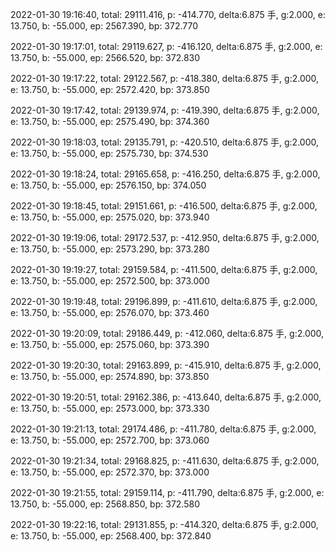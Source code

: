2022-01-30 19:16:40, total: 29111.416, p: -414.770, delta:6.875 手, g:2.000, e: 13.750, b: -55.000, ep: 2567.390, bp: 372.770

2022-01-30 19:17:01, total: 29119.627, p: -416.120, delta:6.875 手, g:2.000, e: 13.750, b: -55.000, ep: 2566.520, bp: 372.830

2022-01-30 19:17:22, total: 29122.567, p: -418.380, delta:6.875 手, g:2.000, e: 13.750, b: -55.000, ep: 2572.420, bp: 373.850

2022-01-30 19:17:42, total: 29139.974, p: -419.390, delta:6.875 手, g:2.000, e: 13.750, b: -55.000, ep: 2575.490, bp: 374.360

2022-01-30 19:18:03, total: 29135.791, p: -420.510, delta:6.875 手, g:2.000, e: 13.750, b: -55.000, ep: 2575.730, bp: 374.530

2022-01-30 19:18:24, total: 29165.658, p: -416.250, delta:6.875 手, g:2.000, e: 13.750, b: -55.000, ep: 2576.150, bp: 374.050

2022-01-30 19:18:45, total: 29151.661, p: -416.500, delta:6.875 手, g:2.000, e: 13.750, b: -55.000, ep: 2575.020, bp: 373.940

2022-01-30 19:19:06, total: 29172.537, p: -412.950, delta:6.875 手, g:2.000, e: 13.750, b: -55.000, ep: 2573.290, bp: 373.280

2022-01-30 19:19:27, total: 29159.584, p: -411.500, delta:6.875 手, g:2.000, e: 13.750, b: -55.000, ep: 2572.500, bp: 373.000

2022-01-30 19:19:48, total: 29196.899, p: -411.610, delta:6.875 手, g:2.000, e: 13.750, b: -55.000, ep: 2576.070, bp: 373.460

2022-01-30 19:20:09, total: 29186.449, p: -412.060, delta:6.875 手, g:2.000, e: 13.750, b: -55.000, ep: 2575.060, bp: 373.390

2022-01-30 19:20:30, total: 29163.899, p: -415.910, delta:6.875 手, g:2.000, e: 13.750, b: -55.000, ep: 2574.890, bp: 373.850

2022-01-30 19:20:51, total: 29162.386, p: -413.640, delta:6.875 手, g:2.000, e: 13.750, b: -55.000, ep: 2573.000, bp: 373.330

2022-01-30 19:21:13, total: 29174.486, p: -411.780, delta:6.875 手, g:2.000, e: 13.750, b: -55.000, ep: 2572.700, bp: 373.060

2022-01-30 19:21:34, total: 29168.825, p: -411.630, delta:6.875 手, g:2.000, e: 13.750, b: -55.000, ep: 2572.370, bp: 373.000

2022-01-30 19:21:55, total: 29159.114, p: -411.790, delta:6.875 手, g:2.000, e: 13.750, b: -55.000, ep: 2568.850, bp: 372.580

2022-01-30 19:22:16, total: 29131.855, p: -414.320, delta:6.875 手, g:2.000, e: 13.750, b: -55.000, ep: 2568.400, bp: 372.840